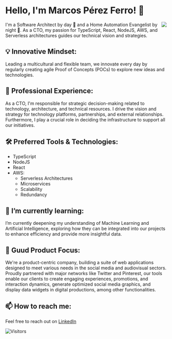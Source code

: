 # Hello, I'm Marcos Pérez Ferro! 👋

<img align='right' src='https://github-readme-stats.vercel.app/api?username=djwmarcx&show_icons=true'>

I'm a Software Architect by day 🌇 and a Home Automation Evangelist by night 🌃. As a CTO, my passion for TypeScript, React, NodeJS, AWS, and Serverless architectures guides our technical vision and strategies.

## 💡 Innovative Mindset:

Leading a multicultural and flexible team, we innovate every day by regularly creating agile Proof of Concepts (POCs) to explore new ideas and technologies.

## 💼 Professional Experience:

As a CTO, I'm responsible for strategic decision-making related to technology, architecture, and technical resources. I drive the vision and strategy for technology platforms, partnerships, and external relationships. Furthermore, I play a crucial role in deciding the infrastructure to support all our initiatives.

## 🛠️ Preferred Tools & Technologies:

- TypeScript
- NodeJS
- React
- AWS:
    - Serverless Architectures
    - Microservices
    - Scalability
    - Redundancy

## 🌱 I’m currently learning:

I’m currently deepening my understanding of Machine Learning and Artificial Intelligence, exploring how they can be integrated into our projects to enhance efficiency and provide more insightful data.

## 🚀 Guud Product Focus:

We're a product-centric company, building a suite of web applications designed to meet various needs in the social media and audiovisual sectors. Proudly partnered with major networks like Twitter and Pinterest, our tools enable our clients to create engaging experiences, promotions, and interaction dynamics, generate optimized social media graphics, and display data widgets in digital productions, among other functionalities.

## 📫 How to reach me:

Feel free to reach out on [LinkedIn](https://www.linkedin.com/in/marcx/)

![Visitors](https://visitor-badge.laobi.icu/badge?page_id=djwmarcx)

